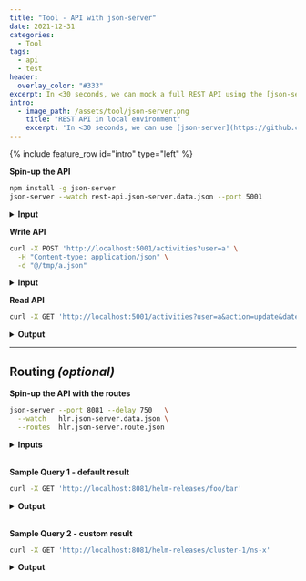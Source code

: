 ```yaml
---
title: "Tool - API with json-server"
date: 2021-12-31
categories:
  - Tool
tags:
  - api
  - test
header:
  overlay_color: "#333"
excerpt: In <30 seconds, we can mock a full REST API using the [json-server](https://github.com/typicode/json-server) over a simple json file
intro:
  - image_path: /assets/tool/json-server.png
    title: "REST API in local environment"
    excerpt: 'In <30 seconds, we can use [json-server](https://github.com/typicode/json-server) to mock a full REST API over a simple JSON file'
---
```


{% include feature_row id="intro" type="left" %}


<div class="notice--primary" markdown="1">

**Spin-up the API**

```bash
npm install -g json-server
json-server --watch rest-api.json-server.data.json --port 5001
```

<details><summary><b>Input</b></summary>

{% gist 433431f6ae3a3c5dad94975653b0a508 rest-api.json-server.data.json %}

</details>

</div>

<div class="notice--primary" markdown="1">

**Write API**

```bash
curl -X POST 'http://localhost:5001/activities?user=a' \
  -H "Content-type: application/json" \
  -d "@/tmp/a.json"
```

<details markdown="1"><summary><b>Input</b></summary>

```json
{ "user": "a", "action": "update", "date": "2012-08-01" }
```

</details>

</div>

<div class="notice--primary" markdown="1">

**Read API**

```bash
curl -X GET 'http://localhost:5001/activities?user=a&action=update&date=2012-08-01'

```
<details markdown="1"><summary><b>Output</b></summary>

```json
[ { "user": "a", "action": "update", "date": "2012-08-01", "id": 7 } ]
```
</details>
</div>

---

<div class="notice--warning" markdown="1">

## Routing *(optional)*

**Spin-up the API with the routes**

```bash
json-server --port 8081 --delay 750   \
  --watch   hlr.json-server.data.json \
  --routes  hlr.json-server.route.json
```

<details markdown="1"><summary><b>Inputs</b></summary>
{% gist 433431f6ae3a3c5dad94975653b0a508 hlr.json-server.route.json %}
{% gist 433431f6ae3a3c5dad94975653b0a508 hlr.json-server.data.json %}
</details><br>

**Sample Query 1 - default result** 

```bash
curl -X GET 'http://localhost:8081/helm-releases/foo/bar'
```

<details markdown="1"><summary><b>Output</b></summary>

```json
[ { "namespace": "default", "name": "xxx", "chart": "xxx", "version": "1.0.0", "status": { "code": 0, "desc": "failed" } } ]
```

</details><br>

**Sample Query 2 - custom result** 

```bash
curl -X GET 'http://localhost:8081/helm-releases/cluster-1/ns-x'
```

<details markdown="1"><summary><b>Output</b></summary>

```json
[
  {
    "namespace": "ns-x", "name": "foo", "chart": "foo", "version": "1.0.1", "status": { "code": 1, "desc": "deployed" },
    "resources": { "workloads": [
      { "kind": "Deployment", "namespace": "ns-x", "name": "foo-api" },
      { "kind": "Deployment", "namespace": "ns-x", "name": "foo-web" }] }
  }
]
```

</details>
</div>
